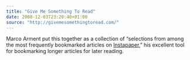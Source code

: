 ```yaml
---
title: "Give Me Something To Read"
date: 2008-12-03T23:20:40+01:00
source: "http://givemesomethingtoread.com/"
---
```


Marco Arment put this together as a collection of “selections from among the most frequently bookmarked articles on [Instapaper](http://www.instapaper.com/),” his excellent tool for bookmarking longer articles for later reading.
